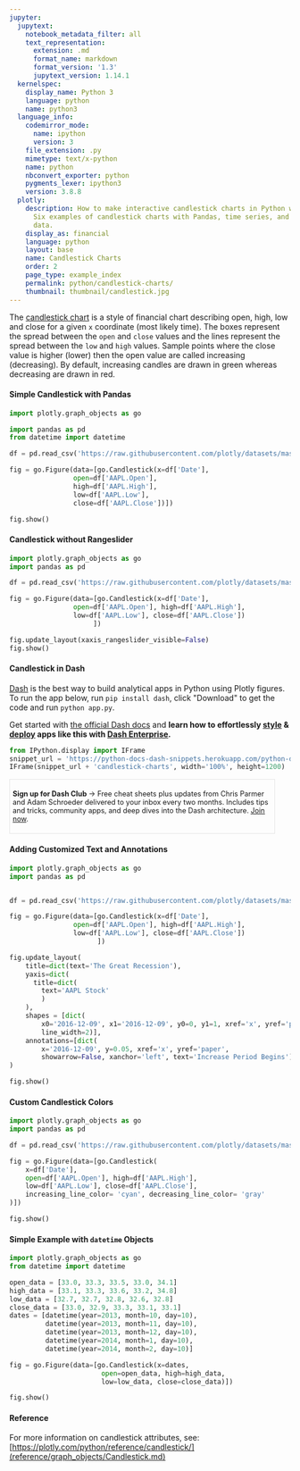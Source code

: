 ```yaml
---
jupyter:
  jupytext:
    notebook_metadata_filter: all
    text_representation:
      extension: .md
      format_name: markdown
      format_version: '1.3'
      jupytext_version: 1.14.1
  kernelspec:
    display_name: Python 3
    language: python
    name: python3
  language_info:
    codemirror_mode:
      name: ipython
      version: 3
    file_extension: .py
    mimetype: text/x-python
    name: python
    nbconvert_exporter: python
    pygments_lexer: ipython3
    version: 3.8.8
  plotly:
    description: How to make interactive candlestick charts in Python with Plotly.
      Six examples of candlestick charts with Pandas, time series, and yahoo finance
      data.
    display_as: financial
    language: python
    layout: base
    name: Candlestick Charts
    order: 2
    page_type: example_index
    permalink: python/candlestick-charts/
    thumbnail: thumbnail/candlestick.jpg
---
```


The [candlestick chart](https://en.wikipedia.org/wiki/Candlestick_chart) is a style of financial chart describing open, high, low and close for a given `x` coordinate (most likely
time). The boxes represent the spread between the `open` and `close` values and the lines represent the spread between the `low` and `high` values. Sample points where the close value is higher (lower) then the open value are called increasing (decreasing). By default, increasing candles are drawn in green whereas decreasing are drawn in red.

#### Simple Candlestick with Pandas

```python
import plotly.graph_objects as go

import pandas as pd
from datetime import datetime

df = pd.read_csv('https://raw.githubusercontent.com/plotly/datasets/master/finance-charts-apple.csv')

fig = go.Figure(data=[go.Candlestick(x=df['Date'],
                open=df['AAPL.Open'],
                high=df['AAPL.High'],
                low=df['AAPL.Low'],
                close=df['AAPL.Close'])])

fig.show()
```

#### Candlestick without Rangeslider

```python
import plotly.graph_objects as go
import pandas as pd

df = pd.read_csv('https://raw.githubusercontent.com/plotly/datasets/master/finance-charts-apple.csv')

fig = go.Figure(data=[go.Candlestick(x=df['Date'],
                open=df['AAPL.Open'], high=df['AAPL.High'],
                low=df['AAPL.Low'], close=df['AAPL.Close'])
                     ])

fig.update_layout(xaxis_rangeslider_visible=False)
fig.show()
```

#### Candlestick in Dash

[Dash](https://plotly.com/dash/) is the best way to build analytical apps in Python using Plotly figures. To run the app below, run `pip install dash`, click "Download" to get the code and run `python app.py`.

Get started  with [the official Dash docs](https://dash.plotly.com/installation) and **learn how to effortlessly [style](https://plotly.com/dash/design-kit/) & [deploy](https://plotly.com/dash/app-manager/) apps like this with <a class="plotly-red" href="https://plotly.com/dash/">Dash Enterprise</a>.**


```python {hide_code=true}
from IPython.display import IFrame
snippet_url = 'https://python-docs-dash-snippets.herokuapp.com/python-docs-dash-snippets/'
IFrame(snippet_url + 'candlestick-charts', width='100%', height=1200)
```

<div style="font-size: 0.9em;"><div style="width: calc(100% - 30px); box-shadow: none; border: thin solid rgb(229, 229, 229);"><div style="padding: 5px;"><div><p><strong>Sign up for Dash Club</strong> → Free cheat sheets plus updates from Chris Parmer and Adam Schroeder delivered to your inbox every two months. Includes tips and tricks, community apps, and deep dives into the Dash architecture.
<u><a href="https://go.plotly.com/dash-club?utm_source=Dash+Club+2022&utm_medium=graphing_libraries&utm_content=inline">Join now</a></u>.</p></div></div></div></div>


#### Adding Customized Text and Annotations

```python
import plotly.graph_objects as go
import pandas as pd


df = pd.read_csv('https://raw.githubusercontent.com/plotly/datasets/master/finance-charts-apple.csv')

fig = go.Figure(data=[go.Candlestick(x=df['Date'],
                open=df['AAPL.Open'], high=df['AAPL.High'],
                low=df['AAPL.Low'], close=df['AAPL.Close'])
                      ])

fig.update_layout(
    title=dict(text='The Great Recession'),
    yaxis=dict(
      title=dict(
        text='AAPL Stock'
        )
    ),
    shapes = [dict(
        x0='2016-12-09', x1='2016-12-09', y0=0, y1=1, xref='x', yref='paper',
        line_width=2)],
    annotations=[dict(
        x='2016-12-09', y=0.05, xref='x', yref='paper',
        showarrow=False, xanchor='left', text='Increase Period Begins')]
)

fig.show()
```

#### Custom Candlestick Colors

```python
import plotly.graph_objects as go
import pandas as pd

df = pd.read_csv('https://raw.githubusercontent.com/plotly/datasets/master/finance-charts-apple.csv')

fig = go.Figure(data=[go.Candlestick(
    x=df['Date'],
    open=df['AAPL.Open'], high=df['AAPL.High'],
    low=df['AAPL.Low'], close=df['AAPL.Close'],
    increasing_line_color= 'cyan', decreasing_line_color= 'gray'
)])

fig.show()
```

#### Simple Example with `datetime` Objects

```python
import plotly.graph_objects as go
from datetime import datetime

open_data = [33.0, 33.3, 33.5, 33.0, 34.1]
high_data = [33.1, 33.3, 33.6, 33.2, 34.8]
low_data = [32.7, 32.7, 32.8, 32.6, 32.8]
close_data = [33.0, 32.9, 33.3, 33.1, 33.1]
dates = [datetime(year=2013, month=10, day=10),
         datetime(year=2013, month=11, day=10),
         datetime(year=2013, month=12, day=10),
         datetime(year=2014, month=1, day=10),
         datetime(year=2014, month=2, day=10)]

fig = go.Figure(data=[go.Candlestick(x=dates,
                       open=open_data, high=high_data,
                       low=low_data, close=close_data)])

fig.show()
```

#### Reference
For more information on candlestick attributes, see: [https://plotly.com/python/reference/candlestick/](reference/graph_objects/Candlestick.md)
